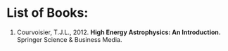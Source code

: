 # List of Books: 
1. Courvoisier, T.J.L., 2012. **High Energy Astrophysics: An Introduction.** Springer Science & Business Media.